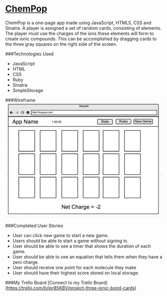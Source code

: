 
[ChemPop](https://secure-shore-1088.herokuapp.com/)
=================
ChemPop is a one-page app made using JavaScript, HTML5, CSS and Sinatra. A player is assigned a set of random cards, consisting of elements. The player must use the charges of the ions these elements will form to create ionic compounds. This can be accomplished by dragging cards to the three gray squares on the right side of the screen.

###Technologies Used
<ul>
<li>JavaScript</li>
<li>HTML</li>
<li>CSS</li>
<li>Ruby</li>
<li>Sinatra</li>
<li>SimpleStorage</li>
</ul>

###Wireframe
<img src="/public/images/wireframe.png" width="500px">

###Completed User Stories
<ul>
<li>User can click new game to start a new game. </li>
<li>Users should be able to start a game without signing in.</li>
<li>User should be able to see a timer that shows the duration of each game.</li>
<li>User should be able to see an equation that tells them when they have a zero charge.</li>
<li>User should receive one point for each molecule they make</li>
<li>User should have their highest score stored on local storage.</li>
</ul>

###My Trello Board
[Connect to my Trello Board] (https://trello.com/b/ipr85KBV/project-three-ionic-bond-cards)
